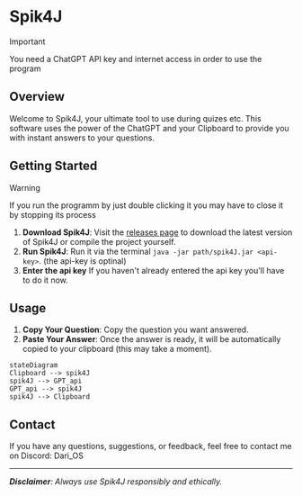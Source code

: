 # Spik4J

> [!Important]
> You need a ChatGPT API key and
> internet access in order to use the program

## Overview

Welcome to Spik4J, your ultimate tool to use during quizes etc. This software uses the power of the ChatGPT and your Clipboard to provide you with instant answers to your questions.



## Getting Started
> [!Warning]
> If you run the programm by just double clicking it you may have to close it by stopping its process

  1. **Download Spik4J**: Visit the [releases page](https://github.com/Dari-OS/spik4J/releases) to download the latest version of Spik4J or compile the project yourself.
  2. **Run Spik4J**: Run it via the terminal `java -jar path/spik4J.jar <api-key>`. (the api-key is optinal)
  3. **Enter the api key** If you haven't already entered the api key you'll have to do it now.
  

## Usage

1. **Copy Your Question**: Copy the question you want answered.
2. **Paste Your Answer**: Once the answer is ready, it will be automatically copied to your clipboard (this may take a moment).

```mermaid
stateDiagram
Clipboard --> spik4J 
spik4J --> GPT_api
GPT_api --> spik4J
spik4J --> Clipboard
```


## Contact

If you have any questions, suggestions, or feedback, feel free to contact me on Discord: Dari_OS


---


***Disclaimer**: Always use Spik4J responsibly and ethically.*
